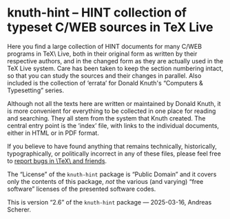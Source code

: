 # knuth-hint – HINT collection of typeset C/WEB sources in TeX Live

Here you find a large collection of HINT documents for many C/WEB programs in
TeX\ Live, both in their original form as written by their respective authors,
and in the changed form as they are actually used in the TeX Live system.  Care
has been taken to keep the section numbering intact, so that you can study the
sources and their changes in parallel.  Also included is the collection of
‘errata’ for Donald Knuth's “Computers & Typesetting” series.

Although not all the texts here are written or maintained by Donald Knuth, it
is more convenient for everything to be collected in one place for reading and
searching.  They all stem from the system that Knuth created.  The central
entry point is the ‘index’ file, with links to the individual documents, either
in HTML or in PDF format.

If you believe to have found anything that remains technically, historically,
typographically, or politically incorrect in any of these files, please feel
free to [report bugs in \TeX\ and friends](https://tug.org/texmfbug/).

The “License” of the `knuth-hint` package is “Public Domain” and it covers only
the contents of this package, _not_ the various (and varying) “free software”
licenses of the presented software codes.

This is version “2.6” of the `knuth-hint` package — 2025-03-16, Andreas Scherer.
